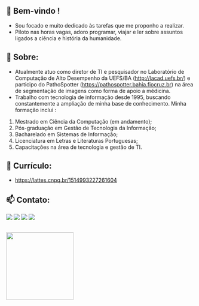 ##  👋 Bem-vindo !
- Sou focado e muito dedicado às tarefas que me proponho a realizar.
- Piloto nas horas vagas, adoro programar, viajar e ler sobre assuntos ligados a ciência e história da humanidade.


## 🌱 Sobre:
- Atualmente atuo como diretor de TI e pesquisador no Laboratório de Computação de Alto Desempenho da UEFS/BA (http://lacad.uefs.br/) e participo do PathoSpotter (https://pathospotter.bahia.fiocruz.br) na área de segmentação de imagens como forma de apoio a médicina.
- Trabalho com tecnologia de informação desde 1995, buscando constantemente a ampliação de minha base de conhecimento. 
Minha formação inclui :
1. Mestrado em Ciência da Computação (em andamento); 
2. Pós-graduação em Gestão de Tecnologia da Informação; 
3. Bacharelado em Sistemas de Informação; 
4. Licenciatura em Letras e Literaturas Portuguesas; 
5. Capacitações na área de tecnologia e gestão de TI.

## 🎯 Currículo:
- https://lattes.cnpq.br/1514993227261604

## 📫 Contato:
<div>
     <a href="https://www.linkedin.com/in/mmstec" target="_blank"><img src="https://img.shields.io/badge/-LinkedIn-%230077B5?style=for-the-badge&logo=linkedin&logoColor=white" target="_blank"></a>  
     <a href="https://www.youtube.com/mmstec" target="_blank"><img src="https://img.shields.io/badge/YouTube-FF0000?style=for-the-badge&logo=youtube&logoColor=white" target="_blank"></a>
     <a href="https://instagram.com/mmstec" target="_blank"><img src="https://img.shields.io/badge/-Instagram-%23E4405F?style=for-the-badge&logo=instagram&logoColor=white" target="_blank"></a>
     <a href = "mailto:mmstec@gmail.com"><img src="https://img.shields.io/badge/Gmail-D14836?style=for-the-badge&logo=gmail&logoColor=white" target="_blank"></a>
</div>

 ##     
<div>
<a href="https://github.com/mmstec">
<img height="180em" src="https://github-readme-stats.vercel.app/api/top-langs/?username=mmstec&layout=compact&langs_count=7&theme=light"/>
</div>

